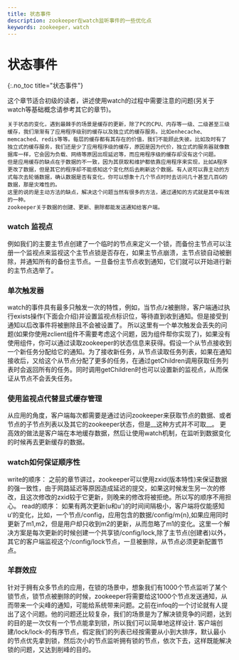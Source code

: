 ```yaml
---
title: 状态事件
description: zookeeper在watch监听事件的一些优化点
keywords: zookeeper，watch
---
```


# 状态事件
{:.no_toc title="状态事件"}

这个章节适合初级的读者，讲述使用watch的过程中需要注意的问题(另关于watch等基础概念请参考其它的章节)。

~~~
关于状态的变化，遇到最棘手的场景是缓存的更新，除了PC的CPU、内存等一级、二级甚至三级缓存，我们渐渐有了应用程序级别的缓存以及独立式的缓存服务。比如enhecache、memcached、redis等等。每层的缓存都有其存在的价值，我们不能顾此失彼。比如及时有了独立式的缓存服务，我们还是少了应用程序级的缓存，原因是因为代价，独立式的服务器就像数据库一样，它会因为负载、网络等原因出现延迟等，而应用程序级的缓存却没有这个问题。
但是应用缓存的缺点在于数据的不一致，因为其获取和维护都依靠应用程序来实现，比如A程序更改了数据，但是其它的程序却不能感知这个变化然后去刷新这个数据。有人说可以靠主动的方式每次去轮循数据，确认数据是否有变化，你可以想象十几个节点时时去访问几十甚至几百G的数据，那是灾难性的。
这里的说的是主动方法的缺点，解决这个问题当然有很多的方法，通过通知的方式就是其中有效的一种。
zookeeper关于数据的创建、更新、删除都能发送通知给客户端。
~~~

### watch 监视点
例如我们的主要主节点创建了一个临时的节点来定义一个锁，而备份主节点可以注册一个监视点来监视这个主节点锁是否存在，如果主节点崩溃，主节点锁自动被删除，并通知所有的备份主节点。一旦备份主节点收到通知，它们就可以开始进行新的主节点选举了。

### 单次触发器
watch的事件具有最多只触发一次的特性，例如，当节点/z被删除，客户端通过执行exists操作(下面会介绍)并设置监视点标识位，等待直到收到通知。但是接受到通知以后改事件将被删除且不会被设置了。
所以这里有一个单次触发会丢失的问题(如果你使用zclient组件不需要考虑这个问题，因为组件帮你实现了)，如果没有使用组件，你可以通过读取zookeeper的状态信息来获得。假设一个从节点接收到一个新任务分配给它的通知。为了接收新任务，从节点读取任务列表，如果在通知接收后，又给这个从节点分配了更多的任务，在通过getChildren调用获取任务列表时会返回所有的任务。同时调用getChildren时也可以设置新的监视点，从而保证从节点不会丢失任务。
### 使用监视点代替显式缓存管理
从应用的角度，客户端每次都需要是通过访问zookeeper来获取节点的数据、或者节点的子节点列表以及其它的zookeeper状态，但是__这种方式并不可取__。
更高效的做法是客户端在本地缓存数据，然后让使用watch机制，在监听到数据变化的时候再去更新缓存的数据。

### watch如何保证顺序性
write的顺序：
之前的章节讲过，zookeeper可以使用zxid(版本特性)来保证数据的强一致性，由于网路延迟等原因造成延迟的提交，如果这时候发生另一次的修改，且这次修改的zxid较于它更新，则晚来的修改将被拒绝。所以写的顺序不用担心。
read的顺序：
如果有两次更新(u和u')的时间间隔极小，客户端将仅能感知u‘的变化，比如，一个节点/config，应用包含的数据/config/m{n},如果应用同时更新了m1,m2，但是用户却只收到m2的更新，从而忽略了m1的变化。这里一个解决方案是每次更新的时候创建一个共享锁/config/lock,除了主节点(创建者)以外，其它的客户端监视这个/config/lock节点，一旦被删除，从节点必须更新配置节点。

### 羊群效应
针对于拥有众多节点的应用，在锁的场景中，想象我们有1000个节点监听了某个锁节点，锁节点被删除的时候，zookeeper将需要给这1000个节点发送通知，从而带来一个尖峰的通知，可能给系统带来问题。之前在infoq的一个讨论就有人提出了这个问题。他的问题还比较复杂，我们的场景是为了解决锁竞争的问题，达到的目的是一次仅有一个节点能拿到锁，所以我们可以简单地这样设计.
客户端创建/lock/lock-的有序节点，假定我们的列表已经按需要从小到大排序，默认最小的节点优先拿到锁，然后次小的节点监听拥有锁的节点，依次下去，这样既能解决锁的问题，又达到削峰的目的。